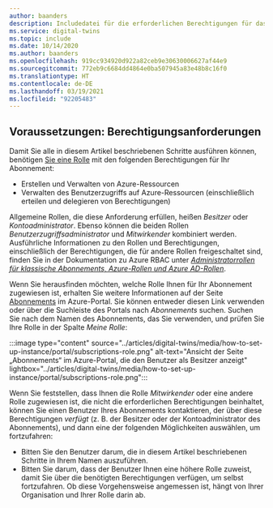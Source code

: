 ```yaml
---
author: baanders
description: Includedatei für die erforderlichen Berechtigungen für das Setup von Azure Digital Twins
ms.service: digital-twins
ms.topic: include
ms.date: 10/14/2020
ms.author: baanders
ms.openlocfilehash: 919cc934920d922a82ceb9e30630006627af44e9
ms.sourcegitcommit: 772eb9c6684dd4864e0ba507945a83e48b8c16f0
ms.translationtype: HT
ms.contentlocale: de-DE
ms.lasthandoff: 03/19/2021
ms.locfileid: "92205483"
---
```

## <a name="prerequisites-permission-requirements"></a>Voraussetzungen: Berechtigungsanforderungen

Damit Sie alle in diesem Artikel beschriebenen Schritte ausführen können, benötigen [Sie eine Rolle](../articles/role-based-access-control/rbac-and-directory-admin-roles.md) mit den folgenden Berechtigungen für Ihr Abonnement:
* Erstellen und Verwalten von Azure-Ressourcen
* Verwalten des Benutzerzugriffs auf Azure-Ressourcen (einschließlich erteilen und delegieren von Berechtigungen)

Allgemeine Rollen, die diese Anforderung erfüllen, heißen *Besitzer* oder *Kontoadministrator*. Ebenso können die beiden Rollen *Benutzerzugriffsadministrator* und *Mitwirkender* kombiniert werden. Ausführliche Informationen zu den Rollen und Berechtigungen, einschließlich der Berechtigungen, die für andere Rollen freigeschaltet sind, finden Sie in der Dokumentation zu Azure RBAC unter [*Administratorrollen für klassische Abonnements, Azure-Rollen und Azure AD-Rollen*](../articles/role-based-access-control/rbac-and-directory-admin-roles.md).

Wenn Sie herausfinden möchten, welche Rolle Ihnen für Ihr Abonnement zugewiesen ist, erhalten Sie weitere Informationen auf der Seite [Abonnements](https://portal.azure.com/#blade/Microsoft_Azure_Billing/SubscriptionsBlade) im Azure-Portal. Sie können entweder diesen Link verwenden oder über die Suchleiste des Portals nach *Abonnements* suchen. Suchen Sie nach dem Namen des Abonnements, das Sie verwenden, und prüfen Sie Ihre Rolle in der Spalte *Meine Rolle*:

:::image type="content" source="../articles/digital-twins/media/how-to-set-up-instance/portal/subscriptions-role.png" alt-text="Ansicht der Seite „Abonnements“ im Azure-Portal, die den Benutzer als Besitzer anzeigt" lightbox="../articles/digital-twins/media/how-to-set-up-instance/portal/subscriptions-role.png":::

Wenn Sie feststellen, dass Ihnen die Rolle *Mitwirkender* oder eine andere Rolle zugewiesen ist, die nicht die erforderlichen Berechtigungen beinhaltet, können Sie einen Benutzer Ihres Abonnements kontaktieren, der über diese Berechtigungen *verfügt* (z. B. der Besitzer oder der Kontoadministrator des Abonnements), und dann eine der folgenden Möglichkeiten auswählen, um fortzufahren:
* Bitten Sie den Benutzer darum, die in diesem Artikel beschriebenen Schritte in Ihrem Namen auszuführen.
* Bitten Sie darum, dass der Benutzer Ihnen eine höhere Rolle zuweist, damit Sie über die benötigten Berechtigungen verfügen, um selbst fortzufahren. Ob diese Vorgehensweise angemessen ist, hängt von Ihrer Organisation und Ihrer Rolle darin ab.